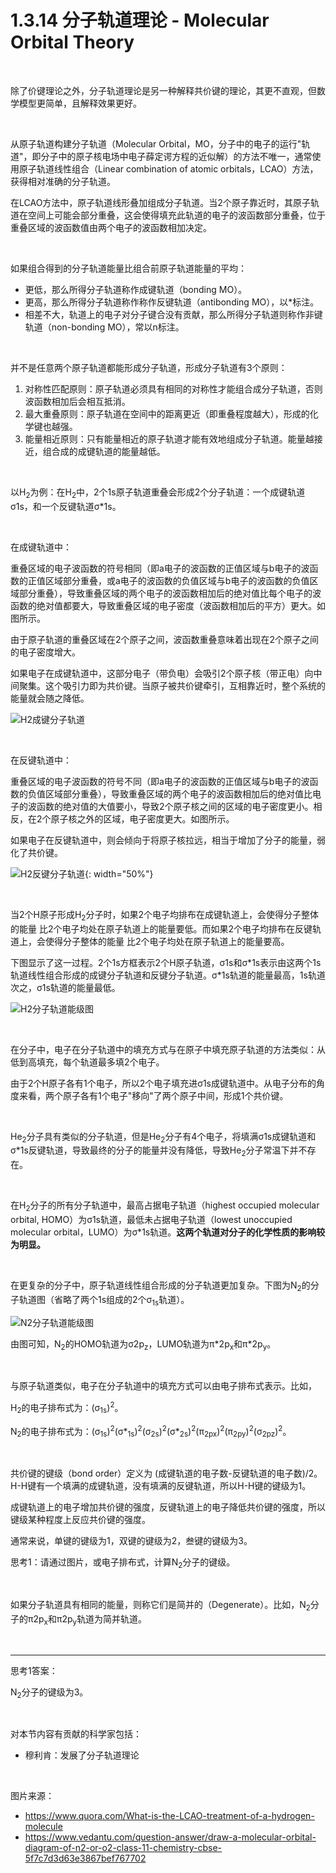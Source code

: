 # 1.3.14 分子轨道理论 - Molecular Orbital Theory

<br>

除了价键理论之外，分子轨道理论是另一种解释共价键的理论，其更不直观，但数学模型更简单，且解释效果更好。

<br>

从原子轨道构建分子轨道（Molecular Orbital，MO，分子中的电子的运行"轨道"，即分子中的原子核电场中电子薛定谔方程的近似解）的方法不唯一，通常使用原子轨道线性组合（Linear combination of atomic orbitals，LCAO）方法，获得相对准确的分子轨道。

在LCAO方法中，原子轨道线形叠加组成分子轨道。当2个原子靠近时，其原子轨道在空间上可能会部分重叠，这会使得填充此轨道的电子的波函数部分重叠，位于重叠区域的波函数值由两个电子的波函数相加决定。

<br>

如果组合得到的分子轨道能量比组合前原子轨道能量的平均：

- 更低，那么所得分子轨道称作成键轨道（bonding MO）。
- 更高，那么所得分子轨道称作称作反键轨道（antibonding MO），以*标注。
- 相差不大，轨道上的电子对分子键合没有贡献，那么所得分子轨道则称作非键轨道（non-bonding MO），常以n标注。

<br>

并不是任意两个原子轨道都能形成分子轨道，形成分子轨道有3个原则：

1. 对称性匹配原则：原子轨道必须具有相同的对称性才能组合成分子轨道，否则波函数相加后会相互抵消。
2. 最大重叠原则：原子轨道在空间中的距离更近（即重叠程度越大），形成的化学键也越强。
3. 能量相近原则：只有能量相近的原子轨道才能有效地组成分子轨道。能量越接近，组合成的成键轨道的能量越低。

<br>

以H<sub>2</sub>为例：在H<sub>2</sub>中，2个1s原子轨道重叠会形成2个分子轨道：一个成键轨道σ1s，和一个反键轨道σ*1s。

<br>

在成键轨道中：

重叠区域的电子波函数的符号相同（即a电子的波函数的正值区域与b电子的波函数的正值区域部分重叠，或a电子的波函数的负值区域与b电子的波函数的负值区域部分重叠），导致重叠区域的两个电子的波函数相加后的绝对值比每个电子的波函数的绝对值都要大，导致重叠区域的电子密度（波函数相加后的平方）更大。如图所示。

由于原子轨道的重叠区域在2个原子之间，波函数重叠意味着出现在2个原子之间的电子密度增大。

如果电子在成键轨道中，这部分电子（带负电）会吸引2个原子核（带正电）向中间聚集。这个吸引力即为共价键。当原子被共价键牵引，互相靠近时，整个系统的能量就会随之降低。

![H<sub>2</sub>成键分子轨道](img/1.3.14-1.png)

<br>

在反键轨道中：

重叠区域的电子波函数的符号不同（即a电子的波函数的正值区域与b电子的波函数的负值区域部分重叠），导致重叠区域的两个电子的波函数相加后的绝对值比电子的波函数的绝对值的大值要小，导致2个原子核之间的区域的电子密度更小。相反，在2个原子核之外的区域，电子密度更大。如图所示。

如果电子在反键轨道中，则会倾向于将原子核拉远，相当于增加了分子的能量，弱化了共价键。

![H<sub>2</sub>反键分子轨道](img/1.3.14-2.png){: width="50%"}

<br>

当2个H原子形成H<sub>2</sub>分子时，如果2个电子均排布在成键轨道上，会使得分子整体的能量 比2个电子均处在原子轨道上的能量要低。而如果2个电子均排布在反键轨道上，会使得分子整体的能量 比2个电子均处在原子轨道上的能量要高。

下图显示了这一过程。2个1s方框表示2个H原子轨道，σ1s和σ\*1s表示由这两个1s轨道线性组合形成的成键分子轨道和反键分子轨道。σ\*1s轨道的能量最高，1s轨道次之，σ1s轨道的能量最低。

![H<sub>2</sub>分子轨道能级图](img/1.3.14-3.png)

<br>

在分子中，电子在分子轨道中的填充方式与在原子中填充原子轨道的方法类似：从低到高填充，每个轨道最多填2个电子。

由于2个H原子各有1个电子，所以2个电子填充进σ1s成键轨道中。从电子分布的角度来看，两个原子各有1个电子"移向"了两个原子中间，形成1个共价键。

<br>

He<sub>2</sub>分子具有类似的分子轨道，但是He<sub>2</sub>分子有4个电子，将填满σ1s成键轨道和σ*1s反键轨道，导致最终的分子的能量并没有降低，导致He<sub>2</sub>分子常温下并不存在。

<br>

在H<sub>2</sub>分子的所有分子轨道中，最高占据电子轨道（highest occupied molecular orbital, HOMO）为σ1s轨道，最低未占据电子轨道（lowest unoccupied molecular orbital，LUMO）为σ\*1s轨道。**这两个轨道对分子的化学性质的影响较为明显。**

<br>

在更复杂的分子中，原子轨道线性组合形成的分子轨道更加复杂。下图为N<sub>2</sub>的分子轨道图（省略了两个1s组成的2个σ<sub>1s</sub>轨道）。

![N<sub>2</sub>分子轨道能级图](img/1.3.14-4.png)

由图可知，N<sub>2</sub>的HOMO轨道为σ2p<sub>z</sub>，LUMO轨道为π\*2p<sub>x</sub>和π\*2p<sub>y</sub>。

<br>

与原子轨道类似，电子在分子轨道中的填充方式可以由电子排布式表示。比如，

H<sub>2</sub>的电子排布式为：(σ<sub>1s</sub>)<sup>2</sup>。

N<sub>2</sub>的电子排布式为：(σ<sub>1s</sub>)<sup>2</sup>(σ\*<sub>1s</sub>)<sup>2</sup>(σ<sub>2s</sub>)<sup>2</sup>(σ\*<sub>2s</sub>)<sup>2</sup>(π<sub>2px</sub>)<sup>2</sup>(π<sub>2py</sub>)<sup>2</sup>(σ<sub>2pz</sub>)<sup>2</sup>。

<br>

共价键的键级（bond order）定义为 (成键轨道的电子数-反键轨道的电子数)/2。H-H键有一个填满的成键轨道，没有填满的反键轨道，所以H-H键的键级为1。

成键轨道上的电子增加共价键的强度，反键轨道上的电子降低共价键的强度，所以键级某种程度上反应共价键的强度。

通常来说，单键的键级为1，双键的键级为2，叁键的键级为3。

思考1：请通过图片，或电子排布式，计算N<sub>2</sub>分子的键级。

<br>

如果分子轨道具有相同的能量，则称它们是简并的（Degenerate）。比如，N<sub>2</sub>分子的π2p<sub>x</sub>和π2p<sub>y</sub>轨道为简并轨道。

<br>

---

思考1答案：

N<sub>2</sub>分子的键级为3。

<br>

对本节内容有贡献的科学家包括：

- 穆利肯：发展了分子轨道理论

<br>

图片来源：

- https://www.quora.com/What-is-the-LCAO-treatment-of-a-hydrogen-molecule
- https://www.vedantu.com/question-answer/draw-a-molecular-orbital-diagram-of-n2-or-o2-class-11-chemistry-cbse-5f7c7d3d63e3867bef767702
